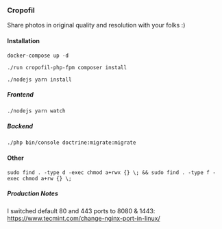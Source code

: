 ### Cropofil

Share photos in original quality and resolution with your folks :)


#### Installation

`docker-compose up -d`

`./run cropofil-php-fpm composer install`

`./nodejs yarn install`

##### Frontend

`./nodejs yarn watch`

##### Backend

`./php bin/console doctrine:migrate:migrate`

#### Other

`sudo find . -type d -exec chmod a+rwx {} \; && sudo find . -type f -exec chmod a+rw {} \;`

##### Production Notes

I switched default 80 and 443 ports to 8080 & 1443:
https://www.tecmint.com/change-nginx-port-in-linux/
